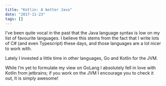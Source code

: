 ```yaml
---
title: "Kotlin: A better Java"
date: "2017-11-23"
tags: []
---
```


I’ve been quite vocal in the past that the Java language syntax is low on my list of favourite languages. I believe this stems from the fact that I write lots of C# (and even Typescript) these days, and those languages are a lot nicer to work with.

Lately I invested a little time in other languages, Go and Kotlin for the JVM.

While I’m yet to formulate my view on GoLang I absolutely fell in love with Kotlin from jetbrains; if you work on the JVM I encourage you to check it out, It is simply awesome!
